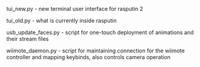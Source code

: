 tui_new.py - new terminal user interface for rasputin 2


tui_old.py - what is currently inside rasputin


usb_update_faces.py - script for one-touch deployment of animations and their stream files


wiimote_daemon.py - script for maintaining connection for the wiimote controller and mapping keybinds, also controls camera operation
